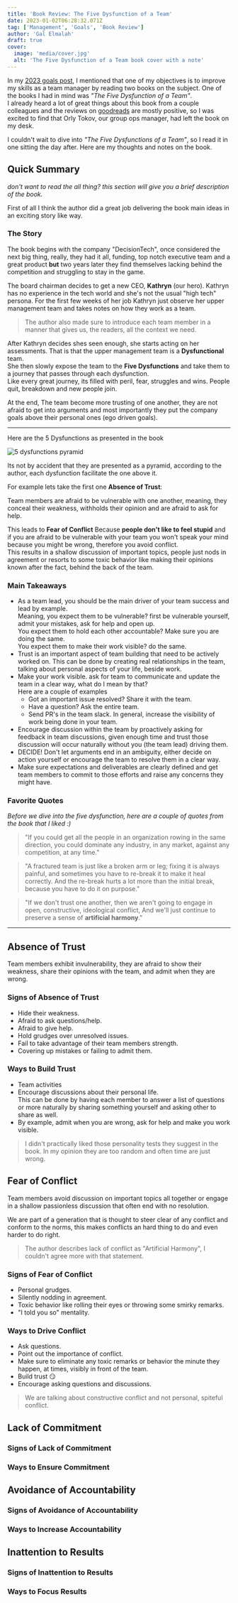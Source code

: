 ```yaml
---
title: 'Book Review: The Five Dysfunction of a Team'
date: 2023-01-02T06:28:32.071Z
tag: ['Management', 'Goals', 'Book Review']
author: 'Gal Elmalah'
draft: true
cover:
  image: 'media/cover.jpg'
  alt: 'The Five Dysfunction of a Team book cover with a note'
---
```


In my [2023 goals post](https://www.galelmalah.com/posts/2023-goals/#project--team-management), I mentioned that one of my objectives is to improve my skills as a team manager by reading two books on the subject. One of the books I had in mind was _"The Five Dysfunction of a Team"_.  
I already heard a lot of great things about this book from a couple colleagues and the reviews on [goodreads](https://www.goodreads.com/book/show/21343.The_Five_Dysfunctions_of_a_Team) are mostly positive, so I was excited to find that Orly Tokov, our group ops manager, had left the book on my desk.

I couldn't wait to dive into _"The Five Dysfunctions of a Team"_, so I read it in one sitting the day after. Here are my thoughts and notes on the book.

## Quick Summary

_don't want to read the all thing? this section will give you a brief description of the book._

First of all I think the author did a great job delivering the book main ideas in an exciting story like way.

### The Story

The book begins with the company "DecisionTech", once considered the next big thing, really, they had it all, funding, top notch executive team and a great product **but** two years later they find themselves lacking behind the competition and struggling to stay in the game.

The board chairman decides to get a new CEO, **Kathryn** (our hero). Kathryn has no experience in the tech world and she's not the usual "high tech" persona.
For the first few weeks of her job Kathryn just observe her upper management team and takes notes on how they work as a team.

> The author also made sure to introduce each team member in a manner that gives us, the readers, all the context we need.

After Kathryn decides shes seen enough, she starts acting on her assessments. That is that the upper management team is a **Dysfunctional** team.  
She then slowly expose the team to the **Five Dysfunctions** and take them to a journey that passes through each dysfunction.  
Like every great journey, its filled with peril, fear, struggles and wins.
People quit, breakdown and new people join.

At the end, The team become more trusting of one another, they are not afraid to get into arguments and most importantly they put the company goals above their personal ones (ego driven goals).

---

Here are the 5 Dysfunctions as presented in the book

![5 dysfunctions pyramid](./media/5-dysfunctions.jpg)

Its not by accident that they are presented as a pyramid, according to the author, each dysfunction facilitate the one above it.

For example lets take the first one **Absence of Trust**:

Team members are afraid to be vulnerable with one another, meaning, they conceal their weakness, withholds their opinion and are afraid to ask for help.

This leads to **Fear of Conflict** Because **people don't like to feel stupid** and if you are afraid to be vulnerable with your team you won't speak your mind because you might be wrong, therefore you avoid conflict.  
This results in a shallow discussion of important topics, people just nods in agreement or resorts to some toxic behavior like making their opinions known after the fact, behind the back of the team.

### Main Takeaways

- As a team lead, you should be the main driver of your team success and lead by example.  
  Meaning, you expect them to be vulnerable? first be vulnerable yourself, admit your mistakes, ask for help and open up.  
  You expect them to hold each other accountable? Make sure you are doing the same.  
  You expect them to make their work visible? do the same.
- Trust is an important aspect of team building that need to be actively worked on. This can be done by creating real relationships in the team, talking about personal aspects of your life, beside work.
- Make your work visible. ask for team to communicate and update the team in a clear way, what do I mean by that?  
   Here are a couple of examples
  - Got an important issue resolved? Share it with the team.
  - Have a question? Ask the entire team.
  - Send PR's in the team slack.
    In general, increase the visibility of work being done in your team.
- Encourage discussion within the team by proactively asking for feedback in team discussions, given enough time and trust those discussion will occur naturally without you (the team lead) driving them.
- DECIDE! Don't let arguments end in an ambiguity, either decide on action yourself or encourage the team to resolve them in a clear way.
- Make sure expectations and deliverables are clearly defined and get team members to commit to those efforts and raise any concerns they might have.

### Favorite Quotes

_Before we dive into the five dysfunction, here are a couple of quotes from the book that I liked :)_

> "If you could get all the people in an organization rowing in the same direction, you could dominate any industry, in any market, against any competition, at any time."

> "A fractured team is just like a broken arm or leg; fixing it is always painful, and sometimes you have to re-break it to make it heal correctly. And the re-break hurts a lot more than the initial break, because you have to do it on purpose."

> "If we don't trust one another, then we aren't going to engage in open, constructive, ideological conflict, And we'll just continue to preserve a sense of **artificial harmony**."

---

## Absence of Trust

Team members exhibit invulnerability, they are afraid to show their weakness, share their opinions with the team, and admit when they are wrong.

### Signs of Absence of Trust

- Hide their weakness.
- Afraid to ask questions/help.
- Afraid to give help.
- Hold grudges over unresolved issues.
- Fail to take advantage of their team members strength.
- Covering up mistakes or failing to admit them.

### Ways to Build Trust

- Team activities
- Encourage discussions about their personal life.  
  This can be done by having each member to answer a list of questions or more naturally by sharing something yourself and asking other to share as well.
- By example, admit when you are wrong, ask for help and make you work visible.

> I didn't practically liked those personality tests they suggest in the book. In my opinion they are too random and often time are just wrong.

## Fear of Conflict

Team members avoid discussion on important topics all together or engage in a shallow passionless discussion that often end with no resolution.

We are part of a generation that is thought to steer clear of any conflict and conform to the norms, this makes conflicts an hard thing to do and even harder to do right.

> The author describes lack of conflict as "Artificial Harmony", I couldn't agree more with that statement.

### Signs of Fear of Conflict

- Personal grudges.
- Silently nodding in agreement.
- Toxic behavior like rolling their eyes or throwing some smirky remarks.
- "I told you so" mentality.

### Ways to Drive Conflict

- Ask questions.
- Point out the importance of conflict.
- Make sure to eliminate any toxic remarks or behavior the minute they happen, at times, visibly in front of the team.
- Build trust 😏
- Encourage asking questions and discussions.

> We are talking about constructive conflict and not personal, spiteful conflict.

## Lack of Commitment

### Signs of Lack of Commitment

### Ways to Ensure Commitment

## Avoidance of Accountability

### Signs of Avoidance of Accountability

### Ways to Increase Accountability

## Inattention to Results

### Signs of Inattention to Results

### Ways to Focus Results
